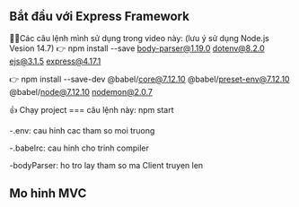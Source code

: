 ## Bắt đầu với Express Framework

🐱‍🏍Các câu lệnh mình sử dụng trong video này: (lưu ý sử dụng Node.js Vesion 14.7)
👉 npm install --save body-parser@1.19.0 dotenv@8.2.0 ejs@3.1.5 express@4.17.1

👉 npm install --save-dev @babel/core@7.12.10 @babel/preset-env@7.12.10 @babel/node@7.12.10 nodemon@2.0.7

👍 Chạy project === câu lệnh này: npm start

-.env: cau hinh cac tham so moi truong

-.babelrc: cau hinh cho trinh compiler

-bodyParser: ho tro lay tham so ma Client truyen len

## Mo hinh MVC

